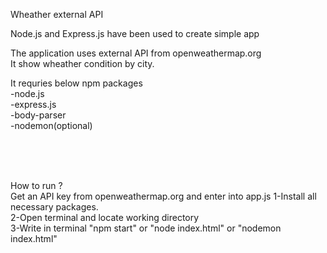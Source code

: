 Wheather external API

Node.js and Express.js have been used to create simple app<br>

The application uses external API from openweathermap.org<br>
It show wheather condition by city.

It requries below npm packages <br>
-node.js<br>
-express.js<br>
-body-parser<br>
-nodemon(optional)

<br><br><br>

How to run ?<br>
Get an API key from openweathermap.org and enter into app.js
1-Install all necessary packages.<br>
2-Open terminal and locate working directory<br>
3-Write in terminal "npm start" or "node index.html" or "nodemon index.html"


